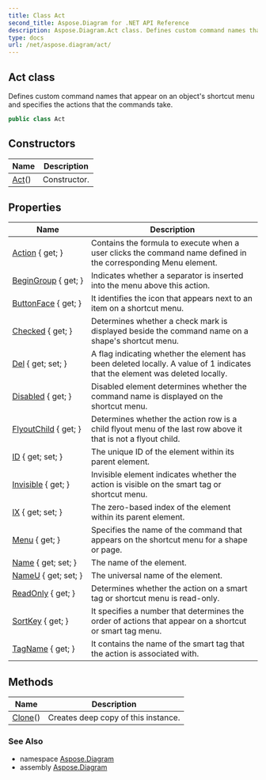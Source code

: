 ```yaml
---
title: Class Act
second_title: Aspose.Diagram for .NET API Reference
description: Aspose.Diagram.Act class. Defines custom command names that appear on an objects shortcut menu and specifies the actions that the commands take
type: docs
url: /net/aspose.diagram/act/
---
```

## Act class

Defines custom command names that appear on an object's shortcut menu and specifies the actions that the commands take.

```csharp
public class Act
```

## Constructors

| Name | Description |
| --- | --- |
| [Act](act/)() | Constructor. |

## Properties

| Name | Description |
| --- | --- |
| [Action](../../aspose.diagram/act/action/) { get; } | Contains the formula to execute when a user clicks the command name defined in the corresponding Menu element. |
| [BeginGroup](../../aspose.diagram/act/begingroup/) { get; } | Indicates whether a separator is inserted into the menu above this action. |
| [ButtonFace](../../aspose.diagram/act/buttonface/) { get; } | It identifies the icon that appears next to an item on a shortcut menu. |
| [Checked](../../aspose.diagram/act/checked/) { get; } | Determines whether a check mark is displayed beside the command name on a shape's shortcut menu. |
| [Del](../../aspose.diagram/act/del/) { get; set; } | A flag indicating whether the element has been deleted locally. A value of 1 indicates that the element was deleted locally. |
| [Disabled](../../aspose.diagram/act/disabled/) { get; } | Disabled element determines whether the command name is displayed on the shortcut menu. |
| [FlyoutChild](../../aspose.diagram/act/flyoutchild/) { get; } | Determines whether the action row is a child flyout menu of the last row above it that is not a flyout child. |
| [ID](../../aspose.diagram/act/id/) { get; set; } | The unique ID of the element within its parent element. |
| [Invisible](../../aspose.diagram/act/invisible/) { get; } | Invisible element indicates whether the action is visible on the smart tag or shortcut menu. |
| [IX](../../aspose.diagram/act/ix/) { get; set; } | The zero-based index of the element within its parent element. |
| [Menu](../../aspose.diagram/act/menu/) { get; } | Specifies the name of the command that appears on the shortcut menu for a shape or page. |
| [Name](../../aspose.diagram/act/name/) { get; set; } | The name of the element. |
| [NameU](../../aspose.diagram/act/nameu/) { get; set; } | The universal name of the element. |
| [ReadOnly](../../aspose.diagram/act/readonly/) { get; } | Determines whether the action on a smart tag or shortcut menu is read-only. |
| [SortKey](../../aspose.diagram/act/sortkey/) { get; } | It specifies a number that determines the order of actions that appear on a shortcut or smart tag menu. |
| [TagName](../../aspose.diagram/act/tagname/) { get; } | It contains the name of the smart tag that the action is associated with. |

## Methods

| Name | Description |
| --- | --- |
| [Clone](../../aspose.diagram/act/clone/)() | Creates deep copy of this instance. |

### See Also

* namespace [Aspose.Diagram](../../aspose.diagram/)
* assembly [Aspose.Diagram](../../)


